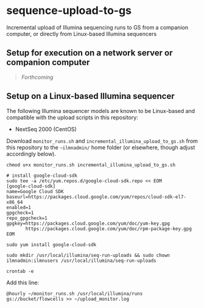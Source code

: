 # sequence-upload-to-gs
Incremental upload of Illumina sequencing runs to GS from a companion computer, or directly from Linux-based Illumina sequencers

## Setup for execution on a network server or companion computer

> _Forthcoming_

## Setup on a Linux-based Illumina sequencer

The following Illumina sequencer models are known to be Linux-based and compatible with the upload scripts in this repository:
 * NextSeq 2000 (CentOS)

Download `monitor_runs.sh` and `incremental_illumina_upload_to_gs.sh` from this repository to the `~ilmnadmin/` home folder (or elsewhere, though adjust accordingly below).

`chmod u+x monitor_runs.sh incremental_illumina_upload_to_gs.sh`

```
# install google-cloud-sdk
sudo tee -a /etc/yum.repos.d/google-cloud-sdk.repo << EOM
[google-cloud-sdk]
name=Google Cloud SDK
baseurl=https://packages.cloud.google.com/yum/repos/cloud-sdk-el7-x86_64
enabled=1
gpgcheck=1
repo_gpgcheck=1
gpgkey=https://packages.cloud.google.com/yum/doc/yum-key.gpg
       https://packages.cloud.google.com/yum/doc/rpm-package-key.gpg
EOM
```

`sudo yum install google-cloud-sdk`

`sudo mkdir /usr/local/illumina/seq-run-uploads && sudo chown ilmnadmin:ilmnusers /usr/local/illumina/seq-run-uploads`

`crontab -e `

Add this line:

`@hourly ~/monitor_runs.sh /usr/local/illumina/runs gs://bucket/flowcells >> ~/upload_monitor.log`
